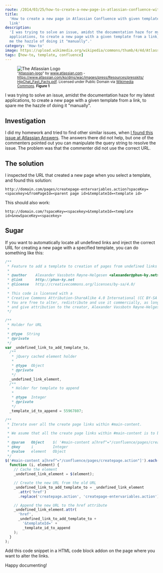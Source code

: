 ```yaml
---
route: /2014/03/25/how-to-create-a-new-page-in-atlassian-confluence-with-given-template-from-a-link
title:
  'How to create a new page in Atlassian Confluence with given template from a
  link'
description:
  'I was trying to solve an issue, amidst the documentation haze for my latest
  applications, to create a new page with a given template from a link, to spare
  me the hazzle of doing it "manually".'
category: 'How-to'
image: https://upload.wikimedia.org/wikipedia/commons/thumb/4/4d/Atlassian-logo.svg/500px-Atlassian-logo.svg.png
tags: [how-to, template, confluence]
---
```


<figure class="ph">
  <img alt="The Atlassian Logo" aria-describedby="atlassian" src="https://upload.wikimedia.org/wikipedia/commons/thumb/4/4d/Atlassian-logo.svg/500px-Atlassian-logo.svg.png" class="ph"/>
  <figcaption class="ph">
    <small class="ph">
      "<a class="ph" id="atlassian" href="https://commons.wikimedia.org/wiki/File:Atlassian-logo.svg#/media/File:Atlassian-logo.svg">Atlassian-logo</a>" by <a rel="nofollow" class="ph external text" href="https://www.atlassian.com">www.atlassian.com</a> - <a rel="nofollow" class="ph external free" href="https://www.atlassian.com/ko/dms/wac/images/press/Resources/presskits/HipChat_Fast_Facts.pdf">https://www.atlassian.com/ko/dms/wac/images/press/Resources/presskits/HipChat_Fast_Facts.pdf</a>. Licensed under Public Domain via <a class="ph" href="//commons.wikimedia.org/wiki/">Wikimedia Commons</a>. <strong class="ph">Figure 1</strong>
    </small>
  </figcaption>
</figure>

<p class="ph lead">
  I was trying to solve an issue, amidst the documentation haze for my latest applications, to create a new page with a given template from a link, to spare me the hazzle of doing it "manually".
</p>

## Investigation

I did my homework and tried to find other similar issues, when
[I found this issue at Atlassian Answers](https://answers.atlassian.com/questions/80549/is-it-possible-to-link-to-a-not-already-created-undefined-page-in-confluence-from-an-external-site).
The answers there did not help, but one of the commenters pointed out you can
manipulate the query string to resolve the issue. The problem was that the
commenter did not use the correct URL.

## The solution

I inspected the URL that created a new page when you select a template, and
found this solution:

```
http://domain.com/pages/createpage-entervariables.action?spaceKey=<spacekey>&fromPageId=<parent page id>&templateId=<template id>
```

This should also work:

```
http://domain.com/?spaceKey=<spacekey>&templateId=<template id>&newSpaceKey=<spacekey>
```

## Sugar

If you want to automatically locate all undefined links and inject the correct
URL for creating a new page with a specified template, you can do something like
this:

```javascript
/**
 * Feature to add a template to creation of pages from undefined links in Confluence
 *
 * @author    Alexander Vassbotn Røyne-Helgesen <alexander@phun-ky.net>
 * @link      http://phun-ky.net
 * @license   http://creativecommons.org/licenses/by-sa/4.0/
 *
 * This code is licensed with a
 * Creative Commons Attribution-ShareAlike 4.0 International (CC BY-SA 4.0) license.
 * You are free to alter, redistribute and use it commercially, as long as you keep the same license,
 * and give attribution to the creator, Alexander Vassbotn Røyne-Helgesen.
 */

/**
 * Holder for URL
 *
 * @type  String
 * @private
 */
var _undefined_link_to_add_template_to,
  /**
   * jQuery cached element holder
   *
   * @type  Object
   * @private
   */
  _undefined_link_element,
  /**
   * Holder for template to append
   *
   * @type  Integer
   * @private
   */
  _template_id_to_append = 55967807;

/**
 * Iterate over all the create page links within #main-content.
 *
 * We asume that all the create page links within #main-content is to be altered
 *
 * @param   Object    $( '#main-content a[href^="/confluence/pages/createpage.action"]' )
 * @key     i         Integer
 * @value   element   Object
 */
$('#main-content a[href^="/confluence/pages/createpage.action"]').each(
  function (i, element) {
    // Cache the element
    _undefined_link_element = $(element);

    // Create the new URL from the old URL
    _undefined_link_to_add_template_to = _undefined_link_element
      .attr('href')
      .replace('createpage.action', 'createpage-entervariables.action');

    // Append the new URL to the href attribute
    _undefined_link_element.attr(
      'href',
      _undefined_link_to_add_template_to +
        '&templateId=' +
        _template_id_to_append
    );
  }
);
```

Add this code snippet in a HTML code block addon on the page where you want to
alter the links.

Happy documenting!
